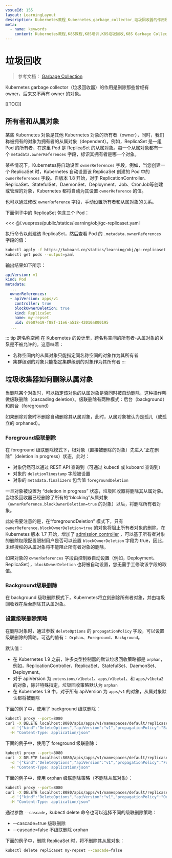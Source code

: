 ```yaml
---
vssueId: 155
layout: LearningLayout
description: Kubernetes教程_Kubernetes_garbage_collector_垃圾回收器的作用是删除那些曾经有owner_后来又不再有owner的对象。
meta:
  - name: keywords
    content: Kubernetes教程,K8S教程,K8S培训,K8S垃圾回收,K8S Garbage Collection
---
```


# 垃圾回收

<AdSenseTitle>

> 参考文档： [Garbage Collection](https://kubernetes.io/docs/concepts/workloads/controllers/garbage-collection/)

Kubernetes garbage collector（垃圾回收器）的作用是删除那些曾经有 owner，后来又不再有 owner 的对象。

[[TOC]]

</AdSenseTitle>

## 所有者和从属对象

某些 Kubernetes 对象是其他 Kubernetes 对象的所有者（owner），同时，我们称被拥有的对象为拥有者的从属对象（dependent）。例如，ReplicaSet 是一组 Pod 的所有者，在这里 Pod 是 ReplicaSet 的从属对象。每一个从属对象都有一个 `metadata.ownerReferences` 字段，标识其拥有者是哪一个对象。

某些情况下，Kubernetes将自动设置 `ownerReferences` 字段。例如，当您创建一个 ReplicaSet 时，Kubernetes 自动设置该 ReplicaSet 创建的 Pod 中的 `ownerReferences` 字段。自版本 1.8 开始，对于 ReplicationController、ReplicaSet、StatefulSet、DaemonSet、Deployment、Job、CronJob等创建或管理的对象，Kubernetes 都将自动为其设置 `ownerReference` 的值。

也可以通过修改 `ownerReference` 字段，手动设置所有者和从属对象的关系。

下面例子中的 ReplicaSet 包含三个 Pod：

<<< @/.vuepress/public/statics/learning/obj/gc-replicaset.yaml

执行命令以创建该 ReplicaSet，然后查看 Pod 的 `.metadata.ownerReferences` 字段的值：
```sh
kubectl apply -f https://kuboard.cn/statics/learning/obj/gc-replicaset.yaml
kubectl get pods --output=yaml
```

输出结果如下所示：
``` yaml {8,11}
apiVersion: v1
kind: Pod
metadata:
  ...
  ownerReferences:
  - apiVersion: apps/v1
    controller: true
    blockOwnerDeletion: true
    kind: ReplicaSet
    name: my-repset
    uid: d9607e19-f88f-11e6-a518-42010a800195
  ...
```

::: tip 跨名称空间
在 Kubernetes 的设计里，跨名称空间的所有者-从属对象的关系是不被允许的。这意味着：
* 名称空间内的从属对象只能指定同名称空间的对象作为其所有者
* 集群级别的对象只能指定集群级别的对象作为其所有者
:::

## 垃圾收集器如何删除从属对象

当删除某个对象时，可以指定该对象的从属对象是否同时被自动删除，这种操作叫做级联删除（cascading deletion）。级联删除有两种模式：后台（background）和前台（foreground）

如果删除对象时不删除自动删除其从属对象，此时，从属对象被认为是孤儿（或孤立的 orphaned）。

### Foreground级联删除

在 foreground 级联删除模式下，根对象（直接被删除的对象）先进入“正在删除”（deletion in progress）状态，此时：
* 对象仍然可以通过 REST API 查询到（可通过 kubectl 或 kuboard 查询到）
* 对象的 `deletionTimestamp` 字段被设置
* 对象的 `metadata.finalizers` 包含值 `foregroundDeletion`

一旦对象被设置为 “deletion in progress” 状态，垃圾回收器将删除其从属对象。当垃圾回收器已经删除了所有的“blocking”从属对象（`ownerReference.blockOwnerDeletion=true` 的对象）以后，将删除所有者对象。

此处需要注意的是，在“foregroundDeletion” 模式下，只有 `ownerReference.blockOwnerDeletion=true` 的对象将阻止所有者对象的删除。在 Kubernetes 版本 1.7 开始，增加了 [admission controller](https://kubernetes.io/docs/reference/access-authn-authz/admission-controllers/#ownerreferencespermissionenforcement) ，可以基于所有者对象的删除权限配置限制用户是否可以设置 `blockOwnerDeletion` 字段为 true，因此，未经授权的从属对象将不能阻止所有者对象的删除。

如果对象的 `ownerReferences` 字段由控制器自动设置（例如，Deployment、ReplicaSet），`blockOwnerDeletion` 也将被自动设置，您无需手工修改该字段的取值。

### Background级联删除

在 background 级联删除模式下，Kubernetes将立刻删除所有者对象，并由垃圾回收器在后台删除其从属对象。

### 设置级联删除策略

在删除对象时，通过参数 `deleteOptions` 的 `propagationPolicy` 字段，可以设置级联删除的策略。可选的值有： `Orphan`、`Foreground`、`Background`。

默认值：
* 在 Kubernetes 1.9 之前，许多类型控制器的默认垃圾回收策略都是 `orphan`，例如，ReplicationController、ReplicaSet、StatefulSet、DaemonSet、Deployment。
* 对于 apiVersion 为 `extensions/v1beta1`、`apps/v1beta1`、和 `apps/v1beta2` 的对象，除非特殊指定，垃圾回收策略默认为 `orphan`
* 在 Kubernetes 1.9 中，对于所有 apiVersion 为 `apps/v1` 的对象，从属对象默认都将被删除

下面的例子中，使用了 background 级联删除：

``` sh
kubectl proxy --port=8080
curl -X DELETE localhost:8080/apis/apps/v1/namespaces/default/replicasets/my-repset \
  -d '{"kind":"DeleteOptions","apiVersion":"v1","propagationPolicy":"Background"}' \
  -H "Content-Type: application/json"
```

下面的例子中，使用了 foreground 级联删除：
``` sh
kubectl proxy --port=8080
curl -X DELETE localhost:8080/apis/apps/v1/namespaces/default/replicasets/my-repset \
  -d '{"kind":"DeleteOptions","apiVersion":"v1","propagationPolicy":"Foreground"}' \
  -H "Content-Type: application/json"
```

下面的例子中，使用 orphan 级联删除策略（不删除从属对象）：
``` sh
kubectl proxy --port=8080
curl -X DELETE localhost:8080/apis/apps/v1/namespaces/default/replicasets/my-repset \
  -d '{"kind":"DeleteOptions","apiVersion":"v1","propagationPolicy":"Orphan"}' \
  -H "Content-Type: application/json"
```

通过参数 `--cascade`，kubectl delete 命令也可以选择不同的级联删除策略：
* --cascade=true 级联删除
* --cascade=false 不级联删除 orphan

下面的例子中，删除 ReplicaSet 时，将不删除其从属对象：
``` sh
kubectl delete replicaset my-repset --cascade=false
```
